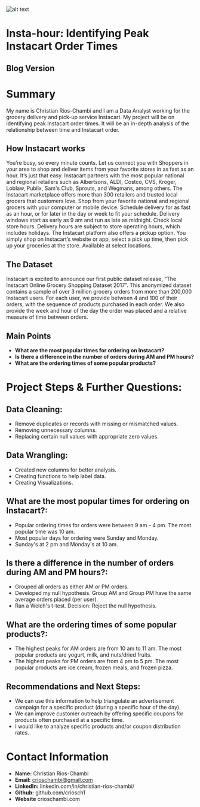 ![alt text](https://d2guulkeunn7d8.cloudfront.net/assets/Instacart_Share_Banner_3-ac2a938e3883925100a5439a87191d6f.jpg)

# Insta-hour: Identifying Peak Instacart Order Times

## Blog Version


# Summary
My name is Christian Rios-Chambi and I am a Data Analyst working for the grocery delivery and pick-up service Instacart. My project will be on identifying peak Instacart order times. It will be an in-depth analysis of the relationship between time and Instacart order. 

## How Instacart works

You’re busy, so every minute counts. Let us connect you with Shoppers in your area to shop and deliver items from your favorite stores in as fast as an hour. It’s just that easy. Instacart partners with the most popular national and regional retailers such as Albertsons, ALDI, Costco, CVS, Kroger, Loblaw, Publix, Sam's Club, Sprouts, and Wegmans, among others. The Instacart marketplace offers more than 300 retailers and trusted local grocers that customers love. Shop from your favorite national and regional grocers with your computer or mobile device. Schedule delivery for as fast as an hour, or for later in the day or week to fit your schedule. Delivery windows start as early as 9 am and run as late as midnight. Check local store hours. Delivery hours are subject to store operating hours, which includes holidays. The Instacart platform also offers a pickup option. You simply shop on Instacart’s website or app, select a pick up time, then pick up your groceries at the store. Available at select locations.

## The Dataset 

Instacart is excited to announce our first public dataset release, “The Instacart Online Grocery Shopping Dataset 2017”. This anonymized dataset contains a sample of over 3 million grocery orders from more than 200,000 Instacart users.
For each user, we provide between 4 and 100 of their orders, with the sequence of products purchased in each order. We also provide the week and hour of the day the order was placed and a relative measure of time between orders.

## **Main Points**
- **What are the most popular times for ordering on Instacart?**
- **Is there a difference in the number of orders during AM and PM hours?**
- **What are the ordering times of some popular products?**


# Project Steps & Further Questions:

## Data Cleaning:

- Remove duplicates or records with missing or mismatched values.
- Removing unnecessary columns. 
- Replacing certain null values with appropriate zero values.

## Data Wrangling:

- Created new columns for better analysis.
- Creating functions to help label data.
- Creating Visualizations.

## What are the most popular times for ordering on Instacart?:
- Popular ordering times for orders were between 9 am - 4 pm. The most popular time was 10 am.
- Most popular days for ordering were Sunday and Monday.
- Sunday's at 2 pm and Monday's at 10 am. 

## Is there a difference in the number of orders during AM and PM hours?:
- Grouped all orders as either AM or PM orders.
- Developed my null hypothesis. Group AM and Group PM have the same average orders placed (per user).
- Ran a Welch's t-test. Decision: Reject the null hypothesis.

## What are the ordering times of some popular products?:
- The highest peaks for AM orders are from 10 am to 11 am. The most popular products are yogurt, milk, and nuts/dried fruits.
- The highest peaks for PM orders are from 4 pm to 5 pm. The most popular products are ice cream, frozen meals, and frozen pizza. 


## Recommendations and Next Steps:
- We can use this information to help triangulate an advertisement campaign for a specific product (during a specific hour of the day).
- We can improve customer outreach by offering specific coupons for products often purchased at a specific time.
- I would like to analyze specific products and/or coupon distribution rates.


# Contact Information 
- **Name:** Christian Rios-Chambi
- **Email:** crioschambi@gmail.com
- **LinkedIn:** linkedin.com/in/christian-rios-chambi/
- **Github:** github.com/criosch1
- **Website** crioschambi.com
